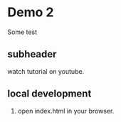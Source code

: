 # Demo 2

Some test

## subheader

watch tutorial on youtube. 

## local development

1. open index.html in  your browser. 